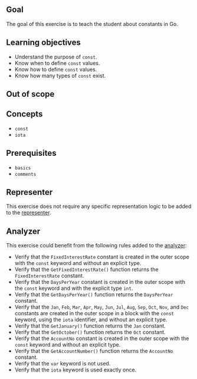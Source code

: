 ## Goal

The goal of this exercise is to teach the student about constants in Go.

## Learning objectives

- Understand the purpose of `const`.
- Know when to define `const` values.
- Know how to define `const` values.
- Know how many types of `const` exist.

## Out of scope

## Concepts

- `const`
- `iota`

## Prerequisites

- `basics`
- `comments`

## Representer

This exercise does not require any specific representation logic to be added to the [representer][representer].

## Analyzer

This exercise could benefit from the following rules added to the [analyzer][analyzer]:

- Verify that the `FixedInterestRate` constant is created in the outer scope with the `const` keyword and without an explicit type.
- Verify that the `GetFixedInterestRate()` function returns the `FixedInterestRate` constant.
- Verify that the `DaysPerYear` constant is created in the outer scope with the `const` keyword and with the explicit type `int`.
- Verify that the `GetDaysPerYear()` function returns the `DaysPerYear` constant.
- Verify that the `Jan`, `Feb`, `Mar`, `Apr`, `May`, `Jun`, `Jul`, `Aug`, `Sep`, `Oct`, `Nov`, and `Dec` constants are created in the outer scope in a block with the `const` keyword, using the `iota` identifier, and without an explicit type.
- Verify that the `GetJanuary()` function returns the `Jan` constant.
- Verify that the `GetOctober()` function returns the `Oct` constant.
- Verify that the `AccountNo` constant is created in the outer scope with the `const` keyword and without an explicit type.
- Verify that the `GetAccountNumber()` function returns the `AccountNo` constant.
- Verify that the `var` keyword is not used.
- Verify that the `iota` keyword is used exactly once.

[analyzer]: https://github.com/exercism/go-analyzer
[representer]: https://github.com/exercism/go-representer
